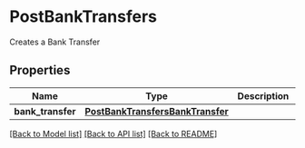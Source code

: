 # PostBankTransfers

Creates a Bank Transfer
## Properties
Name | Type | Description | Notes
------------ | ------------- | ------------- | -------------
**bank_transfer** | [**PostBankTransfersBankTransfer**](PostBankTransfersBankTransfer.md) |  | [optional] 

[[Back to Model list]](../README.md#documentation-for-models) [[Back to API list]](../README.md#documentation-for-api-endpoints) [[Back to README]](../README.md)


